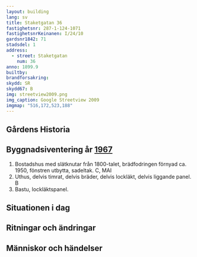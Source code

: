 ```yaml
---
layout: building
lang: sv
title: Staketgatan 36
fastighetsnr: 287-1-124-1071
fastighetsnrKeinanen: I/24/10
gardsnr1842: 71
stadsdel: 1
address:
  - street: Staketgatan
    num: 36
anno: 1899.9
builtby:
brandforsakring:
skydd: SR
skydd67: B
img: streetview2009.png
img_caption: Google Streetview 2009
imgmap: "516,172,523,188"
---
```


## Gårdens Historia


## Byggnadsiventering år <a href="/sources/keinanen_karki.pdf">1967</a>
1. Bostadshus med slätknutar från 1800-talet, brädfodringen förnyad ca. 1950, fönstren utbytta, sadeltak. C, MAI
2. Uthus, delvis timrat, delvis bräder, delvis lockläkt, delvis liggande panel. B
3. Bastu, lockläktspanel.

## Situationen i dag


## Ritningar och ändringar


## Människor och händelser
